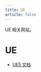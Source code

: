 ```yaml
---
title: UE
article: false
---
```


UE 相关网站。

<!-- more -->

# UE

* [UE5 文档](https://dev.epicgames.com/documentation/zh-cn/unreal-engine/unreal-engine-5-5-documentation)